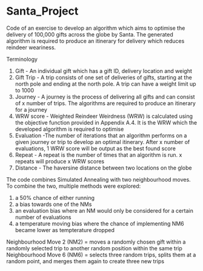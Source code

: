 # Santa_Project
Code of an exercise to develop an algorithm which aims to optimise the delivery of 100,000 gifts across the globe by Santa. The generated algorithm is required to produce an itinerary for delivery which reduces reindeer weariness. 

Terminology
1. Gift - An individual gift which has a gift ID, delivery location and weight
2. Gift Trip - A trip consists of one set of deliveries of gifts, starting at the north pole and ending at the north pole. A trip can have a weight limit up to 1000
3. Journey - A journey is the process of delivering all gifts and can consist of x number of trips. The algorithms are required to produce an itinerary for a journey
4. WRW score - Weighted Reindeer Weirdness (WRW) is calculated using the objective function provided in Appendix A.4. It is the WRW which the developed algorithm is required to optimise
5. Evaluation -The number of iterations that an algorithm performs on a given journey or trip to develop an optimal itinerary. After x number of evaluations, 1 WRW score will be output as the best found score
6. Repeat - A repeat is the number of times that an algorithm is run. x repeats will produce x WRW scores
7. Distance - The haversine distance between two locations on the globe

The code combines Simulated Annealing with two neighbourhood moves. To combine the two, multiple methods were explored:
1. a 50% chance of either running
2. a bias towards one of the NMs
3. an evaluation bias where an NM would only be considered for a certain number of evaluations
4. a temperature moving bias where the chance of implementing NM6 became lower as tempterature dropped


Neighbourhood Move 2 (NM2) = moves a randomly chosen gift within a randomly selected trip to another random position within the same trip
Neighbourhood Move 6 (NM6) = selects three random trips, splits them at a random point, and merges them again to create three new trips
